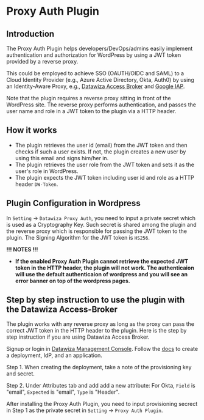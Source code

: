 # Proxy Auth Plugin

## Introduction

The Proxy Auth Plugin helps developers/DevOps/admins easily implement authentication and authorization for WordPress by using a JWT token provided by a reverse proxy.

This could be employed to achieve SSO (OAUTH/OIDC and SAML) to a Cloud Identity Provider (e.g., Azure Active Directory, Okta, Auth0) by using an Identity-Aware Proxy, e.g., [Datawiza Access Broker](https://www.datawiza.com/access-broker) and [Google IAP](https://cloud.google.com/iap).

Note that the plugin requires a reverse proxy sitting in front of the WordPress site. The reverse proxy performs authentication, and passes the user name and role in a JWT token to the plugin via a HTTP header.

## How it works

* The plugin retrieves the user id (email) from the JWT token and then checks if such a user exists. If not, the plugin creates a new user by using this email and signs him/her in.
* The plugin retrieves the user role from the JWT token and sets it as the user\'s role in WordPress.
* The plugin expects the JWT token including user id and role as a HTTP header `DW-Token`.

## Plugin Configuration in Wordpress

In `Setting` -> `Datawiza Proxy Auth`, you need to input a private secret which is used as a Cryptography Key. Such secret is shared among the plugin and the reverse proxy which is responsible for passing the JWT token to the plugin. The Signing Algorithm for the JWT token is `HS256`.

**!!! NOTES !!!**
* **If the enabled Proxy Auth Plugin cannot retrieve the expected JWT token in the HTTP header, the plugin will not work. The authenticaion will use the default authenticaion of wordpress and you will see an error banner on top of the wordpress pages.**

## Step by step instruction to use the plugin with the Datawiza Access-Broker

The plugin works with any reverse proxy as long as the proxy can pass the correct JWT token in the HTTP header to the plugin. Here is the step by step instruction if you are using Datawiza Access Broker.

Signup or login in [Datawiza Management Console](https://console.datawiza.com). Follow the [docs](https://docs.datawiza.com) to create a deployment, IdP, and an application.

Step 1. When creating the deployment, take a note of the provisioning key and secret.

Step 2. Under Attributes tab and add add a new attribute: For Okta, `Field` is "email", `Expected` is "email", `Type` is "Header".


After installing the Proxy Auth Plugin, you need to input provisioning secrect in Step 1 as the private secret in `Setting` -> `Proxy Auth Plugin`.
